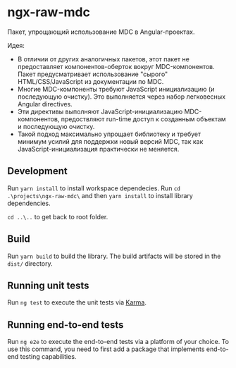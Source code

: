 # ngx-raw-mdc

Пакет, упрощающий использование MDC в Angular-проектах.

Идея:
* В отличии от других аналогичных пакетов, этот пакет не предоставляет компонентов-оберток вокруг MDC-компонентов. Пакет предусматривает использование "сырого" HTML/CSS/JavaScript из документации по MDC.
* Многие MDC-компоненты требуют JavaScript инициализацию (и последующую очистку). Это выполняется через набор легковесных Angular directives.
* Эти директивы выполняют JavaScript-инициализацию MDC-компонентов, предоствляют run-time доступ к созданным объектам и последующую очистку.
* Такой подход максимально упрощает библиотеку и требует минимум усилий для поддержки новый версий MDC, так как JavaScript-инициализация практически не меняется.



## Development

Run `yarn install` to install workspace dependecies.
Run `cd .\projects\ngx-raw-mdc\` and then `yarn install` to install library dependencies.

`cd ..\..` to get back to root folder.

## Build

Run `yarn build` to build the library. The build artifacts will be stored in the `dist/` directory.

## Running unit tests

Run `ng test` to execute the unit tests via [Karma](https://karma-runner.github.io).

## Running end-to-end tests

Run `ng e2e` to execute the end-to-end tests via a platform of your choice. To use this command, you need to first add a package that implements end-to-end testing capabilities.
